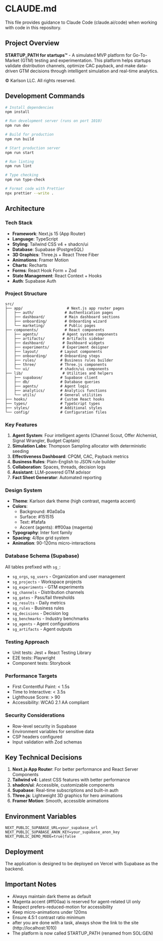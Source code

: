 # CLAUDE.md

This file provides guidance to Claude Code (claude.ai/code) when working with code in this repository.

## Project Overview

**STARTUP_PATH for startups™** - A simulated MVP platform for Go-To-Market (GTM) testing and experimentation. This platform helps startups validate distribution channels, optimize CAC payback, and make data-driven GTM decisions through intelligent simulation and real-time analytics.

© Karlson LLC. All rights reserved.

## Development Commands

```bash
# Install dependencies
npm install

# Run development server (runs on port 1010)
npm run dev

# Build for production
npm run build

# Start production server
npm run start

# Run linting
npm run lint

# Type checking
npm run type-check

# Format code with Prettier
npx prettier --write .
```

## Architecture

### Tech Stack
- **Framework**: Next.js 15 (App Router)
- **Language**: TypeScript
- **Styling**: Tailwind CSS v4 + shadcn/ui
- **Database**: Supabase (PostgreSQL)
- **3D Graphics**: Three.js + React Three Fiber
- **Animations**: Framer Motion
- **Charts**: Recharts
- **Forms**: React Hook Form + Zod
- **State Management**: React Context + Hooks
- **Auth**: Supabase Auth

### Project Structure
```
src/
├── app/                    # Next.js app router pages
│   ├── auth/              # Authentication pages
│   ├── dashboard/         # Main dashboard sections
│   ├── onboarding/        # Onboarding wizard
│   └── marketing/         # Public pages
├── components/            # React components
│   ├── agents/           # Agent system components
│   ├── artifacts/        # Artifacts sidebar
│   ├── dashboard/        # Dashboard widgets
│   ├── experiments/      # Experiment designer
│   ├── layout/          # Layout components
│   ├── onboarding/      # Onboarding steps
│   ├── rules/           # Business rules builder
│   ├── three/           # Three.js components
│   └── ui/              # shadcn/ui components
├── lib/                  # Utilities and helpers
│   ├── supabase/        # Supabase client
│   ├── db/              # Database queries
│   ├── agents/          # Agent logic
│   ├── analytics/       # Analytics functions
│   └── utils/           # General utilities
├── hooks/               # Custom React hooks
├── types/               # TypeScript types
├── styles/              # Additional styles
└── config/              # Configuration files
```

### Key Features
1. **Agent System**: Four intelligent agents (Channel Scout, Offer Alchemist, Signal Wrangler, Budget Captain)
2. **Simulation Labs**: Thompson Sampling allocator with deterministic seeding
3. **Effectiveness Dashboard**: CPQM, CAC, Payback metrics
4. **Business Rules**: Plain-English to JSON rule builder
5. **Collaboration**: Spaces, threads, decision logs
6. **Assistant**: LLM-powered GTM advisor
7. **Fact Sheet Generator**: Automated reporting

### Design System
- **Theme**: Karlson dark theme (high contrast, magenta accent)
- **Colors**: 
  - Background: #0a0a0a
  - Surface: #151515
  - Text: #fafafa
  - Accent (agents): #ff00aa (magenta)
- **Typography**: Inter font family
- **Spacing**: 4/8px grid system
- **Animation**: 90-120ms micro-interactions

### Database Schema (Supabase)
All tables prefixed with `sg_`:
- `sg_orgs`, `sg_users` - Organization and user management
- `sg_projects` - Workspace projects
- `sg_experiments` - GTM experiments
- `sg_channels` - Distribution channels
- `sg_gates` - Pass/fail thresholds
- `sg_results` - Daily metrics
- `sg_rules` - Business rules
- `sg_decisions` - Decision log
- `sg_benchmarks` - Industry benchmarks
- `sg_agents` - Agent configurations
- `sg_artifacts` - Agent outputs

### Testing Approach
- Unit tests: Jest + React Testing Library
- E2E tests: Playwright
- Component tests: Storybook

### Performance Targets
- First Contentful Paint: < 1.5s
- Time to Interactive: < 3.5s
- Lighthouse Score: > 90
- Accessibility: WCAG 2.1 AA compliant

### Security Considerations
- Row-level security in Supabase
- Environment variables for sensitive data
- CSP headers configured
- Input validation with Zod schemas

## Key Technical Decisions

1. **Next.js App Router**: For better performance and React Server Components
2. **Tailwind v4**: Latest CSS features with better performance
3. **shadcn/ui**: Accessible, customizable components
4. **Supabase**: Real-time subscriptions and built-in auth
5. **Three.js**: Lightweight 3D graphics for hero animations
6. **Framer Motion**: Smooth, accessible animations

## Environment Variables

```env
NEXT_PUBLIC_SUPABASE_URL=your_supabase_url
NEXT_PUBLIC_SUPABASE_ANON_KEY=your_supabase_anon_key
NEXT_PUBLIC_DEMO_MODE=true|false
```

## Deployment

The application is designed to be deployed on Vercel with Supabase as the backend.

## Important Notes

- Always maintain dark theme as default
- Magenta accent (#ff00aa) is reserved for agent-related UI only
- Respect prefers-reduced-motion for accessibility
- Keep micro-animations under 120ms
- Ensure 4.5:1 contrast ratio minimum
- after you are done with a task, always show the link to the site (http://localhost:1010)
- The platform is now called STARTUP_PATH (renamed from SOL:GEN)
